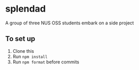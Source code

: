 # splendad
A group of three NUS OSS students embark on a side project

## To set up

1. Clone this
1. Run `npm install`
1. Run `npm format` before commits
